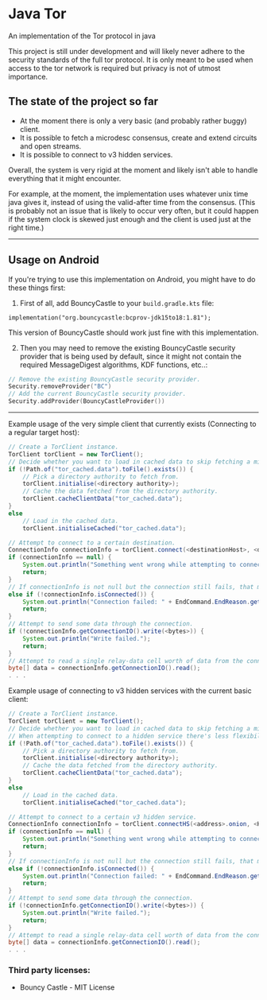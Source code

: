 # Java Tor
An implementation of the Tor protocol in java

This project is still under development and will likely never adhere to the security standards of the full tor protocol.
It is only meant to be used when access to the tor network is required but privacy is not of utmost importance.

## The state of the project so far

- At the moment there is only a very basic (and probably rather buggy) client.
- It is possible to fetch a microdesc consensus, create and extend circuits and open streams.
- It is possible to connect to v3 hidden services.

Overall, the system is very rigid at the moment and likely isn't able to handle everything that it might encounter.

For example, at the moment, the implementation uses whatever unix time java gives it, instead of using the valid-after time from the consensus. (This is probably not an issue that is likely to occur very often, but it could happen if the system clock is skewed just enough and the client is used just at the right time.) 

---
## Usage on Android
If you're trying to use this implementation on Android, you might have to do these things first:
1. First of all, add BouncyCastle to your `build.gradle.kts` file:
```declarative
implementation("org.bouncycastle:bcprov-jdk15to18:1.81");
```
This version of BouncyCastle should work just fine with this implementation.

2. Then you may need to remove the existing BouncyCastle security provider that is being used by default, since it might not contain the required MessageDigest algorithms, KDF functions, etc..:
```kotlin
// Remove the existing BouncyCastle security provider.
Security.removeProvider("BC")
// Add the current BouncyCastle security provider.
Security.addProvider(BouncyCastleProvider())
```

---

Example usage of the very simple client that currently exists (Connecting to a regular target host):
```java
// Create a TorClient instance.
TorClient torClient = new TorClient();
// Decide whether you want to load in cached data to skip fetching a microdesc consensus, or whether you want to fetch one.
if (!Path.of("tor_cached.data").toFile().exists()) {
    // Pick a directory authority to fetch from.
    torClient.initialise(<directory authority>);
    // Cache the data fetched from the directory authority.
    torClient.cacheClientData("tor_cached.data");
}
else
    // Load in the cached data.
    torClient.initialiseCached("tor_cached.data");

// Attempt to connect to a certain destination.
ConnectionInfo connectionInfo = torClient.connect(<destinationHost>, <destinationPort>);
if (connectionInfo == null) {
    System.out.println("Something went wrong while attempting to connect to the target host.");
    return;
}
// If connectionInfo is not null but the connection still fails, that means that we've probably received an EndCommand from the edge relay.
else if (!connectionInfo.isConnected()) {
    System.out.println("Connection failed: " + EndCommand.EndReason.get(connectionInfo.getStatus()));
    return;
}
// Attempt to send some data through the connection.
if (!connectionInfo.getConnectionIO().write(<bytes>)) {
    System.out.println("Write failed.");
    return;
}
// Attempt to read a single relay-data cell worth of data from the connection.
byte[] data = connectionInfo.getConnectionIO().read();
. . .
```

Example usage of connecting to v3 hidden services with the current basic client:
```java
// Create a TorClient instance.
TorClient torClient = new TorClient();
// Decide whether you want to load in cached data to skip fetching a microdesc consensus, or whether you want to fetch one.
// When attempting to connect to a hidden service there's less flexibility about not using a fresh consensus, since SRVs are being used.
if (!Path.of("tor_cached.data").toFile().exists()) {
    // Pick a directory authority to fetch from.
    torClient.initialise(<directory authority>);
    // Cache the data fetched from the directory authority.
    torClient.cacheClientData("tor_cached.data");
}
else
    // Load in the cached data.
    torClient.initialiseCached("tor_cached.data");

// Attempt to connect to a certain v3 hidden service.
ConnectionInfo connectionInfo = torClient.connectHS(<address>.onion, <HS port>);
if (connectionInfo == null) {
    System.out.println("Something went wrong while attempting to connect to the target host.");
    return;
}
// If connectionInfo is not null but the connection still fails, that means that we've probably received an EndCommand from the rendezvous point.
else if (!connectionInfo.isConnected()) {
    System.out.println("Connection failed: " + EndCommand.EndReason.get(connectionInfo.getStatus()));
    return;
}
// Attempt to send some data through the connection.
if (!connectionInfo.getConnectionIO().write(<bytes>)) {
    System.out.println("Write failed.");
    return;
}
// Attempt to read a single relay-data cell worth of data from the connection.
byte[] data = connectionInfo.getConnectionIO().read();
. . .
```

### Third party licenses:
- Bouncy Castle - MIT License

